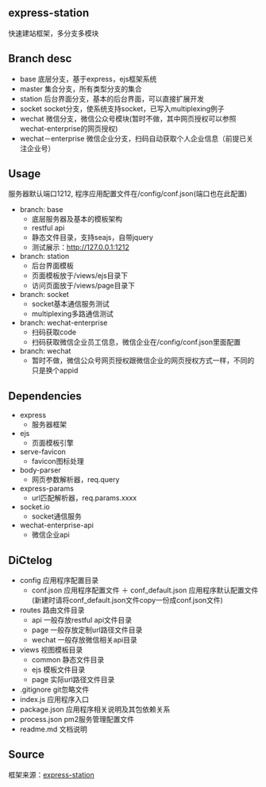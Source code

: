 ## express-station
快速建站框架，多分支多模块

## Branch desc
+ base 底层分支，基于express，ejs框架系统
+ master 集合分支，所有类型分支的集合
+ station 后台界面分支，基本的后台界面，可以直接扩展开发
+ socket socket分支，使系统支持socket，已写入multiplexing例子
+ wechat 微信分支，微信公众号模块(暂时不做，其中网页授权可以参照wechat-enterprise的网页授权)
+ wechat－enterprise 微信企业分支，扫码自动获取个人企业信息（前提已关注企业号）

## Usage
服务器默认端口1212, 程序应用配置文件在/config/conf.json(端口也在此配置)

+ branch: base
	+ 底层服务器及基本的模板架构
	+ restful api
	+ 静态文件目录，支持seajs，自带jquery
	+ 测试展示：http://127.0.0.1:1212
+ branch: station
	+ 后台界面模板
	+ 页面模板放于/views/ejs目录下
	+ 访问页面放于/views/page目录下
+ branch: socket
	+ socket基本通信服务测试
	+ multiplexing多路通信测试
+ branch: wechat-enterprise
	+ 扫码获取code
	+ 扫码获取微信企业员工信息，微信企业在/config/conf.json里面配置
+ branch: wechat
	+ 暂时不做，微信公众号网页授权跟微信企业的网页授权方式一样，不同的只是换个appid


## Dependencies
+ express
	+ 服务器框架
+ ejs
	+ 页面模板引擎
+ serve-favicon
	+ favicon图标处理
+ body-parser
	+ 网页参数解析器，req.query
+ express-params
	+ url匹配解析器，req.params.xxxx
+ socket.io
	+ socket通信服务
+ wechat-enterprise-api
	+ 微信企业api

## DiCtelog
+ config 应用程序配置目录
	+ conf.json 应用程序配置文件
	＋ conf_default.json 应用程序默认配置文件(新建时请将conf\_default.json文件copy一份成conf.json文件)
+ routes 路由文件目录
	+ api 一般存放restful api文件目录
	+ page 一般存放定制url路径文件目录
	+ wechat 一般存放微信相关api目录
+ views 视图模板目录
	+ common 静态文件目录
	+ ejs 模板文件目录
	+ page 实际url路径文件目录
+ .gitignore git忽略文件
+ index.js 应用程序入口
+ package.json 应用程序相关说明及其包依赖关系
+ process.json pm2服务管理配置文件
+ readme.md 文档说明

## Source
框架来源：[express-station](https://github.com/oopkit/express-station)